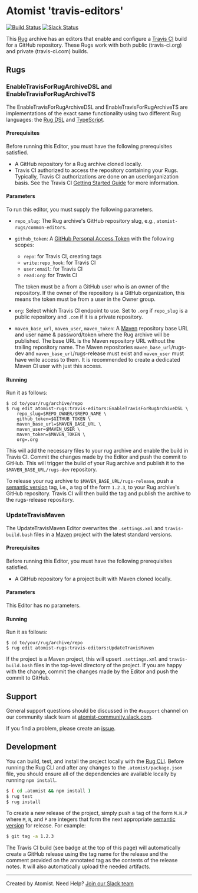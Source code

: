 # Atomist 'travis-editors'

[![Build Status](https://travis-ci.org/atomist-rugs/travis-editors.svg?branch=master)](https://travis-ci.org/atomist-rugs/travis-editors)
[![Slack Status](https://join.atomist.com/badge.svg)](https://join.atomist.com)

This [Rug](http://docs.atomist.com/) archive has an editors that
enable and configure a [Travis CI](https://travis-ci.org/) build for a
GitHub repository.  These Rugs work with both public (travis-ci.org)
and private (travis-ci.com) builds.

## Rugs

### EnableTravisForRugArchiveDSL and EnableTravisForRugArchiveTS

The EnableTravisForRugArchiveDSL and EnableTravisForRugArchiveTS are
implementations of the exact same functionality using two different
Rug languages: the [Rug DSL][rug] and [TypeScript][ts].

[rug]: http://docs.atomist.com/
[ts]: https://www.typescriptlang.org/

#### Prerequisites

Before running this Editor, you must have the following prerequisites
satisfied.

*   A GitHub repository for a Rug archive cloned locally.
*   Travis CI authorized to access the repository containing your
    Rugs.  Typically, Travis CI authorizations are done on an
    user/organization basis.  See the Travis
    CI [Getting Started Guide][travis-start] for more information.

#### Parameters

To run this editor, you must supply the following parameters.

*   `repo_slug`: The Rug archive's GitHub repository slug, e.g.,
    `atomist-rugs/common-editors`.
*   `github_token`: A [GitHub Personal Access Token][gh-token] with
    the following scopes:
    -    `repo`: for Travis CI, creating tags
    -    `write:repo_hook`: for Travis CI
    -    `user:email`: for Travis CI
    -    `read:org`: for Travis CI

    The token must be a from a GitHub user who is an owner of the
    repository.  If the owner of the repository is a GitHub
    organization, this means the token must be from a user in the
    Owner group.
*   `org`: Select which Travis CI endpoint to use.  Set to `.org` if
    `repo_slug` is a public repository and `.com` if it is a private
    repository.
*   `maven_base_url`, `maven_user`, `maven_token`: A [Maven][maven]
    repository base URL and user name & password/token where the Rug
    archive will be published.  The base URL is the Maven repository
    URL without the trailing repository name.  The Maven repositories
    `maven_base_url`/rugs-dev and `maven_base_url`/rugs-release must
    exist and `maven_user` must have write access to them.  It is
    recommended to create a dedicated Maven CI user with just this
    access.

[travis-start]: https://docs.travis-ci.com/user/getting-started/
[gh-token]: https://github.com/settings/tokens
[maven]: https://maven.apache.org/

#### Running

Run it as follows:

```
$ cd to/your/rug/archive/repo
$ rug edit atomist-rugs:travis-editors:EnableTravisForRugArchiveDSL \
    repo_slug=$REPO_OWNER/$REPO_NAME \
    github_token=$GITHUB_TOKEN \
    maven_base_url=$MAVEN_BASE_URL \
    maven_user=$MAVEN_USER \
    maven_token=$MAVEN_TOKEN \
    org=.org
```

This will add the necessary files to your rug archive and enable the
build in Travis CI.  Commit the changes made by the Editor and push
the commit to GitHub.  This will trigger the build of your Rug archive
and publish it to the `$MAVEN_BASE_URL/rugs-dev` repository.

To release your rug archive to `$MAVEN_BASE_URL/rugs-release`, push
a [semantic version][semver] tag, i.e., a tag of the form `1.2.3`, to
your Rug archive's GitHub repository.  Travis CI will then build the
tag and publish the archive to the rugs-release repository.

[cli]: https://github.com/atomist/rug-cli
[semver]: http://semver.org

### UpdateTravisMaven

The UpdateTravisMaven Editor overwrites the `.settings.xml` and
`travis-build.bash` files in a [Maven][mvn] project with the latest
standard versions.

[mvn]: https://maven.apache.org/

#### Prerequisites

Before running this Editor, you must have the following prerequisites
satisfied.

*   A GitHub repository for a project built with Maven cloned locally.

#### Parameters

This Editor has no parameters.

#### Running

Run it as follows:

```
$ cd to/your/rug/archive/repo
$ rug edit atomist-rugs:travis-editors:UpdateTravisMaven
```

If the project is a Maven project, this will upsert `.settings.xml`
and `travis-build.bash` files in the top-level directory of the
project.  If you are happy with the change, commit the changes made by
the Editor and push the commit to GitHub.

## Support

General support questions should be discussed in the `#support`
channel on our community slack team
at [atomist-community.slack.com](https://join.atomist.com).

If you find a problem, please create an [issue][].

[issue]: https://github.com/atomist-rugs/travis-editors/issues

## Development

You can build, test, and install the project locally with
the [Rug CLI][cli].  Before running the Rug CLI and after any changes
to the `.atomist/package.json` file, you should ensure all of the
dependencies are available locally by running `npm install`.

[cli]: https://github.com/atomist/rug-cli

```sh
$ ( cd .atomist && npm install )
$ rug test
$ rug install
```

To create a new release of the project, simply push a tag of the form
`M.N.P` where `M`, `N`, and `P` are integers that form the next
appropriate [semantic version][semver] for release.  For example:

```sh
$ git tag -a 1.2.3
```

The Travis CI build (see badge at the top of this page) will
automatically create a GitHub release using the tag name for the
release and the comment provided on the annotated tag as the contents
of the release notes.  It will also automatically upload the needed
artifacts.

---
Created by Atomist. Need Help? <a href="https://join.atomist.com/">Join our Slack team</a>
